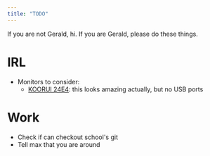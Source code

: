 ```yaml
---
title: "TODO"
---
```


If you are not Gerald, hi. 
If you are Gerald, please do these things.

# IRL

- Monitors to consider:
  - [KOORUI 24E4](https://www.amazon.co.jp/-/en/24E4-FreeSync%E2%84%A2-Compatible-Adjustment-Reduction/dp/B09XQKS27L/ref=pd_vtp_h_pd_vtp_h_sccl_6/355-4037975-3993736?pd_rd_w=ly79J&content-id=amzn1.sym.cbe5b1af-8663-4a63-8153-1f9ef8eb65e4&pf_rd_p=cbe5b1af-8663-4a63-8153-1f9ef8eb65e4&pf_rd_r=KY520CWWSS6ES1BVEZGW&pd_rd_wg=dDkhd&pd_rd_r=ef5b365c-5e7c-4ae9-a521-6b6a0cb1430b&pd_rd_i=B09XQKS27L&psc=1): this looks amazing actually, but no USB ports

# Work

- Check if can checkout school's git
- Tell max that you are around
